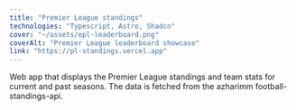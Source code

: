 ```yaml
---
title: "Premier League standings"
technologies: "Typescript, Astro, Shadcn"
cover: "~/assets/epl-leaderboard.png"
coverAlt: "Premier League leaderboard showcase"
link: "https://pl-standings.vercel.app"
---
```

Web app that displays the Premier League standings and team stats for current and past seasons. The data is fetched from the azharimm football-standings-api.